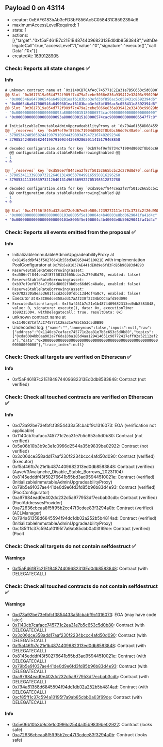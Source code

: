 ## Payload 0 on 43114

- creator: 0xEAF6183bAb3eFD3bF856Ac5C058431C8592394d6
- maximumAccessLevelRequired: 1
- state: 1
- actions: [{"target":"0xf5aF461B7c21E1B4874409682313Ed0db8583848","withDelegateCall":true,"accessLevel":1,"value":"0","signature":"execute()","callData":"0x"}]
- createdAt: [1699128905](https://snowtrace.io/tx/0x9c45953dd4edea3ce7ff0c1cb4467d408651ea47c15b2bc38bf638f8ea6421ef)

### Check: Reports all state changes :white_check_mark:

#### Info


```diff
# unknown contract name at `0x1140CB7CAfAcC745771C2Ea31e7B5C653c5d0B80`
@@ Slot `0x3617319a054d772f909f7c479a2cebe5066e836a939412e32403c99029b92eff` @@
- "0x006546a647006546a6490201eaf6183bab3efd3bf856ac5c058431c8592394d6"
+ "0x006546a647006546a6490301eaf6183bab3efd3bf856ac5c058431c8592394d6"
@@ Slot `0x3617319a054d772f909f7c479a2cebe5066e836a939412e32403c99029b92f00` @@
- "0x000000000000000000093a800000015180006574cac900000000000000000000"
+ "0x000000000000000000093a800000015180006574cac90000000000006547f7c8"
```

```diff
# InitializableImmutableAdminUpgradeabilityProxy at `0x794a61358D6845594F94dc1DB02A252b5b4814aD` with implementation Pool at `0xCf85FF1c37c594a10195F7A9Ab85CBb0a03f69dE`
@@ `_reserves` key `0xb97ef9ef8734c71904d8002f8b6bc66dd9c48a6e`.configuration.data @@
- 379853424050582441907910934439893439472167482892346
+ 379853424050582441907910934439892863011415179468858

# decoded configuration.data for key `0xb97ef9ef8734c71904d8002f8b6bc66dd9c48a6e` (symbol: USDC)
  @@ configuration.data.stableRateBorrowingEnabled @@
- 1
+ 0

@@ `_reserves` key `0xd586e7f844cea2f87f50152665bcbc2c279d8d70`.configuration.data @@
- 379853411339839732126401314965370499165950816296268
+ 379853411339839732126401314965369922705198512872780

# decoded configuration.data for key `0xd586e7f844cea2f87f50152665bcbc2c279d8d70` (symbol: DAI.e)
  @@ configuration.data.stableRateBorrowingEnabled @@
- 1
+ 0

@@ Slot `0xc47f56f849ad32bb472c0d67ed5e500cf239272111ef73c3733c2f26d95801d0` @@
- "0x000000000000000000000103e8005f5e100004c4b40003e8bd0629041fa41d4c"
+ "0x000000000000000000000103e8005f5e100004c4b40003e8b50629041fa41d4c"
```


### Check: Reports all events emitted from the proposal :white_check_mark:

#### Info

- InitializableImmutableAdminUpgradeabilityProxy at `0x8145eddDf43f50276641b55bd3AD95944510021E` with implementation PoolConfigurator at `0x79b5e91037AE441dE0d9e6fd3Fd85b96B83d4E93`
- `ReserveStableRateBorrowing(asset: 0xd586e7f844cea2f87f50152665bcbc2c279d8d70, enabled: false)`
- `ReserveStableRateBorrowing(asset: 0xb97ef9ef8734c71904d8002f8b6bc66dd9c48a6e, enabled: false)`
- `ReserveStableRateBorrowing(asset: 0x9702230a8ea53601f5cd2dc00fdbc13d4df4a8c7, enabled: false)`
- Executor at `0x3C06dce358add17aAf230f2234bCCC4afd50d090`
- `ExecutedAction(target: 0xf5af461b7c21e1b4874409682313ed0db8583848, value: 0, signature: execute(), data: 0x, executionTime: 1699215304, withDelegatecall: true, resultData: 0x)`
- unknown contract name at `0x1140CB7CAfAcC745771C2Ea31e7B5C653c5d0B80`
- Undecoded log: `{"name":"","anonymous":false,"inputs":null,"raw":{"address":"0x1140cb7cafacc745771c2ea31e7b5c653c5d0b80","topics":["0xda6084bb0aa902a7f6da10ba185d4aa129414651c90772417eff02a52112af2a"],"data":"0x0000000000000000000000000000000000000000000000000000000000000000"},"trace_index":null}`

### Check: Check all targets are verified on Etherscan :white_check_mark:

#### Info

- 0xf5aF461B7c21E1B4874409682313Ed0db8583848: Contract (not verified)

### Check: Check all touched contracts are verified on Etherscan :white_check_mark:

#### Info

- 0xd73a92be73efbfcf3854433a5fcbabf9c1316073: EOA (verification not applicable)
- 0x1140cb7cafacc745771c2ea31e7b5c653c5d0b80: Contract (not verified)
- 0x5e06b10b3b9c3e1c0996d2544a35b9839be02922: Contract (not verified)
- 0x3c06dce358add17aaf230f2234bccc4afd50d090: Contract (verified) (Executor)
- 0xf5af461b7c21e1b4874409682313ed0db8583848: Contract (verified) (AaveV3Avalanche_Disable_Stable_Borrows_20231104)
- 0x8145edddf43f50276641b55bd3ad95944510021e: Contract (verified) (InitializableImmutableAdminUpgradeabilityProxy)
- 0x79b5e91037ae441de0d9e6fd3fd85b96b83d4e93: Contract (verified) (PoolConfigurator)
- 0xa97684ead0e402dc232d5a977953df7ecbab3cdb: Contract (verified) (PoolAddressesProvider)
- 0xa72636cbcaa8f5ff95b2cc47f3cdee83f3294a0b: Contract (verified) (ACLManager)
- 0x794a61358d6845594f94dc1db02a252b5b4814ad: Contract (verified) (InitializableImmutableAdminUpgradeabilityProxy)
- 0xcf85ff1c37c594a10195f7a9ab85cbb0a03f69de: Contract (verified) (Pool)

### Check: Check all targets do not contain selfdestruct :white_check_mark:

#### Warnings

- [0xf5aF461B7c21E1B4874409682313Ed0db8583848](https://snowtrace.io/address/0xf5aF461B7c21E1B4874409682313Ed0db8583848): Contract (with DELEGATECALL)

### Check: Check all touched contracts do not contain selfdestruct :white_check_mark:

#### Warnings

- [0xd73a92be73efbfcf3854433a5fcbabf9c1316073](https://snowtrace.io/address/0xd73a92be73efbfcf3854433a5fcbabf9c1316073): EOA (may have code later)
- [0x1140cb7cafacc745771c2ea31e7b5c653c5d0b80](https://snowtrace.io/address/0x1140cb7cafacc745771c2ea31e7b5c653c5d0b80): Contract (with DELEGATECALL)
- [0x3c06dce358add17aaf230f2234bccc4afd50d090](https://snowtrace.io/address/0x3c06dce358add17aaf230f2234bccc4afd50d090): Contract (with DELEGATECALL)
- [0xf5af461b7c21e1b4874409682313ed0db8583848](https://snowtrace.io/address/0xf5af461b7c21e1b4874409682313ed0db8583848): Contract (with DELEGATECALL)
- [0x8145edddf43f50276641b55bd3ad95944510021e](https://snowtrace.io/address/0x8145edddf43f50276641b55bd3ad95944510021e): Contract (with DELEGATECALL)
- [0x79b5e91037ae441de0d9e6fd3fd85b96b83d4e93](https://snowtrace.io/address/0x79b5e91037ae441de0d9e6fd3fd85b96b83d4e93): Contract (with DELEGATECALL)
- [0xa97684ead0e402dc232d5a977953df7ecbab3cdb](https://snowtrace.io/address/0xa97684ead0e402dc232d5a977953df7ecbab3cdb): Contract (with DELEGATECALL)
- [0x794a61358d6845594f94dc1db02a252b5b4814ad](https://snowtrace.io/address/0x794a61358d6845594f94dc1db02a252b5b4814ad): Contract (with DELEGATECALL)
- [0xcf85ff1c37c594a10195f7a9ab85cbb0a03f69de](https://snowtrace.io/address/0xcf85ff1c37c594a10195f7a9ab85cbb0a03f69de): Contract (with DELEGATECALL)

#### Info

- [0x5e06b10b3b9c3e1c0996d2544a35b9839be02922](https://snowtrace.io/address/0x5e06b10b3b9c3e1c0996d2544a35b9839be02922): Contract (looks safe)
- [0xa72636cbcaa8f5ff95b2cc47f3cdee83f3294a0b](https://snowtrace.io/address/0xa72636cbcaa8f5ff95b2cc47f3cdee83f3294a0b): Contract (looks safe)

